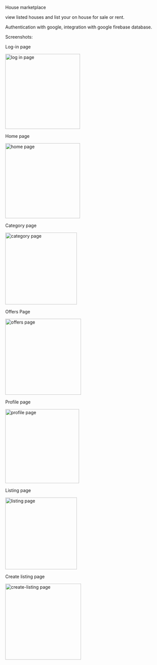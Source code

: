 House marketplace 

view listed houses and list your on house for sale or rent.

Authentication with google, integration with google firebase database.


Screenshots:


Log-in page

<img width="236" alt="log in page" src="https://github.com/Roief8/House-Marketplace/assets/105589810/30a1569d-4e98-4d7d-ae54-cf7f0bc15129">


Home page

<img width="236" alt="home page" src="https://github.com/Roief8/House-Marketplace/assets/105589810/a8bb4f6d-05e0-4347-8b3c-0c4e66f778ad">


Category page

<img width="226" alt="category page" src="https://github.com/Roief8/House-Marketplace/assets/105589810/6d7bee85-ced2-44f3-836e-9f36515f9a22">


Offers Page

<img width="239" alt="offers page" src="https://github.com/Roief8/House-Marketplace/assets/105589810/574e02f0-1f6a-46ae-bb5b-e9492836ddef">


Profile page

<img width="233" alt="profile page" src="https://github.com/Roief8/House-Marketplace/assets/105589810/bd1e95a1-7198-4040-958d-0f360b675581">


Listing page

<img width="226" alt="listing page" src="https://github.com/Roief8/House-Marketplace/assets/105589810/ed62bccb-3a35-4ff1-b11c-d83485d06c19">


Create listing page

<img width="239" alt="create-listing page" src="https://github.com/Roief8/House-Marketplace/assets/105589810/d897e531-edff-4e53-8b68-1f3ccca832c2">
